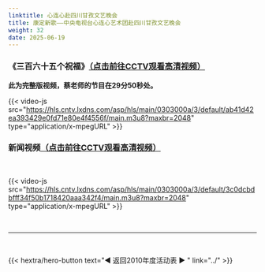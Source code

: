 ```yaml
---
linktitle: 心连心赴四川甘孜文艺晚会
title: 康定新歌——中央电视台心连心艺术团赴四川甘孜文艺晚会
weight: 32
date: 2025-06-19
---
```


### 《三百六十五个祝福》[（点击前往CCTV观看高清视频）](https://tv.cctv.cn/2010/09/30/VIDERqb1PGjTTwZl2Eir3rLx100930.shtml)

**此为完整版视频，蔡老师的节目在29分50秒处。**

{{< video-js src="https://hls.cntv.lxdns.com/asp/hls/main/0303000a/3/default/ab41d42ea393429e0fd71e80e4f4556f/main.m3u8?maxbr=2048" type="application/x-mpegURL" >}}



### 新闻视频[（点击前往CCTV观看高清视频）](https://news.cctv.com/2011/01/12/VIDEpXFYq68bCE49BtqeKL36110112.shtml)

<br>

{{< video-js src="https://hls.cntv.lxdns.com/asp/hls/main/0303000a/3/default/3c0dcbdbfff34f50b1718420aaa342f4/main.m3u8?maxbr=2048" type="application/x-mpegURL" >}}






<br>
<hr>
<br>

{{< hextra/hero-button text="◀ 返回2010年度活动表 ▶ " link="../" >}}